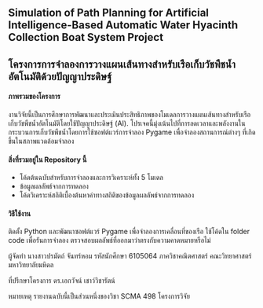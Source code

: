 ## Simulation of Path Planning for Artificial Intelligence-Based Automatic Water Hyacinth Collection Boat System Project
## โครงการการจำลองการวางแผนเส้นทางสำหรับเรือเก็บวัชพืชน้ำอัตโนมัติด้วยปัญญาประดิษฐ์

#### ภาพรวมของโครงการ
งานวิจัยนี้เป็นการศึกษาการพัฒนาและประเมินประสิทธิภาพของโมเดลการวางแผนเส้นทางสำหรับเรือเก็บวัชพืชน้ำอัตโนมัติโดยใช้ปัญญาประดิษฐ์ (AI). โปรเจคนี้มุ่งเน้นไปที่การลดเวลาและพลังงานในกระบวนการเก็บวัชพืชน้ำโดยการใช้ซอฟต์แวร์การจำลอง Pygame เพื่อจำลองสถานการณ์ต่างๆ ที่เกิดขึ้นในสภาพแวดล้อมจำลอง

#### สิ่งที่รวมอยู่ใน Repository นี้
- โค้ดต้นฉบับสำหรับการจำลองและการวิเคราะห์ทั้ง 5 โมเดล 
- ข้อมูลผลลัพธ์จากการทดลอง
- โค้ดวิเคราะห์สถิติเบื้องต้นหาค่าทางสถิติของข้อมูลผลลัพธ์จากการทดลอง

#### วิธีใช้งาน
ติดตั้ง Python และพัฒนาซอฟต์แวร์ Pygame เพื่อจำลองการเคลื่อนที่ของเรือ
ใช้โค้ดใน folder code เพื่อรันการจำลอง
ตรวจสอบผลลัพธ์ที่ออกมาว่าตรงกับความคาดหมายหรือไม่

ผู้จัดทำ
นางสาวปรมัตถ์ จันทร์หอม
รหัสนักศึกษา 6105064
ภาควิชาคณิตศาสตร์ คณะวิทยาศาสตร์ มหาวิทยาลัยมหิดล

ที่ปรึกษาโครงการ
ดร.เอกวัจน์ เชาว์วิชารัตน์

หมายเหตุ
รายงานฉบับนี้เป็นส่วนหนึ่งของวิชา SCMA 498 โครงการวิจัย


